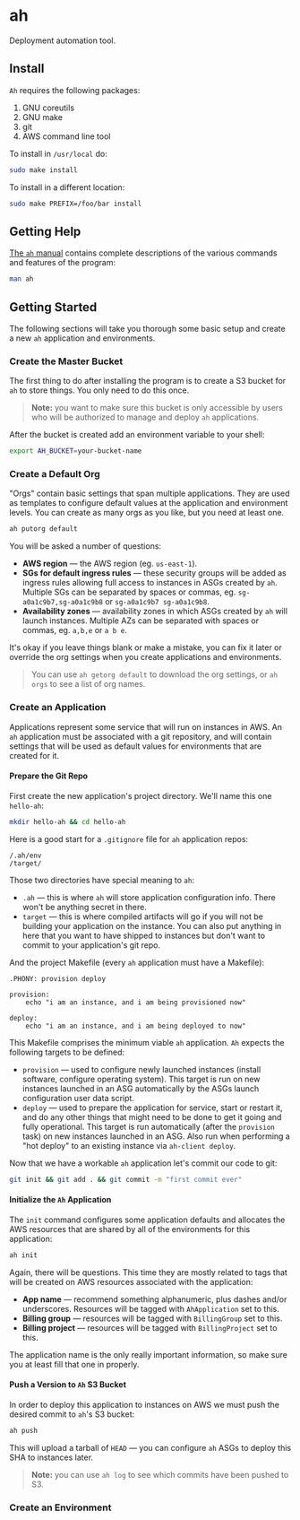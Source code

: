 # ah

Deployment automation tool.

## Install

`Ah` requires the following packages:

1. GNU coreutils
1. GNU make
1. git
1. AWS command line tool

To install in `/usr/local` do:

```bash
sudo make install
```

To install in a different location:

```bash
sudo make PREFIX=/foo/bar install
```

## Getting Help

[The `ah` manual][manpage] contains complete descriptions of the various
commands and features of the program:

```bash
man ah
```

## Getting Started

The following sections will take you thorough some basic setup and create a
new `ah` application and environments.

### Create the Master Bucket

The first thing to do after installing the program is to create a S3 bucket
for `ah` to store things. You only need to do this once.

> **Note:** you want to make sure this bucket is only accessible by users who
> will be authorized to manage and deploy `ah` applications.

After the bucket is created add an environment variable to your shell:

```bash
export AH_BUCKET=your-bucket-name
```

### Create a Default Org

"Orgs" contain basic settings that span multiple applications. They are used
as templates to configure default values at the application and environment
levels. You can create as many orgs as you like, but you need at least one.

```bash
ah putorg default
```

You will be asked a number of questions:

* **AWS region** &mdash; the AWS region (eg. `us-east-1`).
* **SGs for default ingress rules** &mdash; these security groups will be added
  as ingress rules allowing full access to instances in ASGs created by `ah`.
  Multiple SGs can be separated by spaces or commas, eg. `sg-a0a1c9b7,sg-a0a1c9b8`
  or `sg-a0a1c9b7 sg-a0a1c9b8`.
* **Availability zones** &mdash; availability zones in which ASGs created by
  `ah` will launch instances. Multiple AZs can be separated with spaces or
  commas, eg. `a,b,e` or `a b e`.

It's okay if you leave things blank or make a mistake, you can fix it later or
override the org settings when you create applications and environments.

> You can use `ah getorg default` to download the org settings, or `ah orgs`
> to see a list of org names.

### Create an Application

Applications represent some service that will run on instances in AWS. An `ah`
application must be associated with a git repository, and will contain settings
that will be used as default values for environments that are created for it.

#### Prepare the Git Repo

First create the new application's project directory. We'll name this one
`hello-ah`:

```bash
mkdir hello-ah && cd hello-ah
```

Here is a good start for a `.gitignore` file for `ah` application repos:

```
/.ah/env
/target/
```

Those two directories have special meaning to `ah`:

* `.ah` &mdash; this is where `ah` will store application configuration info.
  There won't be anything secret in there.
* `target` &mdash; this is where compiled artifacts will go if you will not be
  building your application on the instance. You can also put anything in here
  that you want to have shipped to instances but don't want to commit to your
  application's git repo.

And the project Makefile (every `ah` application must have a Makefile):

```make
.PHONY: provision deploy

provision:
    echo "i am an instance, and i am being provisioned now"

deploy:
    echo "i am an instance, and i am being deployed to now"
```

This Makefile comprises the minimum viable `ah` application. `Ah` expects the
following targets to be defined:

* `provision` &mdash; used to configure newly launched instances (install
  software, configure operating system). This target is run on new instances
  launched in an ASG automatically by the ASGs launch configuration user data
  script.
* `deploy` &mdash; used to prepare the application for service, start or
  restart it, and do any other things that might need to be done to get it
  going and fully operational. This target is run automatically (after the
  `provision` task) on new instances launched in an ASG. Also run when
  performing a "hot deploy" to an existing instance via `ah-client deploy`.

Now that we have a workable `ah` application let's commit our code to git:

```bash
git init && git add . && git commit -m "first commit ever"
```

#### Initialize the `Ah` Application

The `init` command configures some application defaults and allocates the AWS
resources that are shared by all of the environments for this application:

```bash
ah init
```

Again, there will be questions. This time they are mostly related to tags that
will be created on AWS resources associated with the application:

* **App name** &mdash; recommend something alphanumeric, plus dashes and/or
  underscores. Resources will be tagged with `AhApplication` set to this.
* **Billing group** &mdash; resources will be tagged with `BillingGroup` set
  to this.
* **Billing project** &mdash; resources will be tagged with `BillingProject`
  set to this.

The application name is the only really important information, so make sure you
at least fill that one in properly.

#### Push a Version to `Ah` S3 Bucket

In order to deploy this application to instances on AWS we must push the
desired commit to `ah`'s S3 bucket:

```bash
ah push
```

This will upload a tarball of `HEAD` &mdash; you can configure `ah` ASGs to
deploy this SHA to instances later.

> **Note:** you can use `ah log` to see which commits have been pushed to S3.

### Create an Environment

[manpage]: http://htmlpreview.github.io/?https://raw.githubusercontent.com/adzerk/ah/master/doc/ah.1.html
